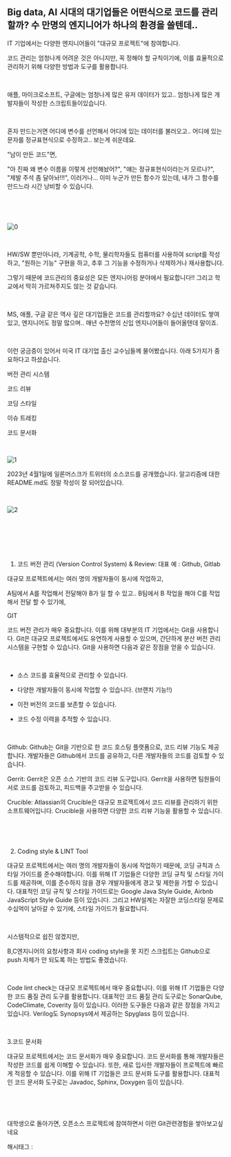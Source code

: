 ## Big data, AI 시대의 대기업들은 어떤식으로 코드를 관리할까? 수 만명의 엔지니어가 하나의 환경을 쓸텐데..

IT 기업에서는 다양한 엔지니어들이 "대규모 프로젝트"에 참여합니다.

코드 관리는 엄청나게 어려운 것은 아니지만, 꼭 정해야 할 규칙이기에, 이를 효율적으로 관리하기 위해 다양한 방법과 도구를 활용합니다.

​

애플, 마이크로소프트, 구글에는 엄청나게 많은 유저 데이터가 있고.. 엄청나게 많은 개발자들이 작성한 스크립트들이있습니다.

​

혼자 만드는거면 어디에 변수를 선언해서 어디에 있는 데이터를 불러오고.. 어디에 있는 문자를 정규표현식으로 수정하고.. 보는게 쉬운데요.

"남이 만든 코드"면,

"아 진짜 왜 변수 이름을 이렇게 선언해놨어?", "얘는 정규표현식이라는거 모르나?", "제발 주석 좀 달아놔!!!", 이러거나... 이미 누군가 만든 함수가 있는데, 내가 그 함수를 만드느라 시간 낭비할 수 있습니다.

​

​

![0](/asset/img/223076224524/0.png)

​

HW/SW 뿐만아니라, 기계공학, 수학, 물리학자들도 컴퓨터를 사용하여 script를 작성하고, "원하는 기능" 구현을 하고, 추후 그 기능을 수정하거나 삭제하거나 재사용합니다.

그렇기 때문에 코드관리의 중요성은 모든 엔지니어링 분야에서 필요합니다!! 그리고 학교에서 딱히 가르쳐주지도 않는 것 같습니다.

​

MS, 애플, 구글 같은 역사 깊은 대기업들은 코드를 관리할까요? 수십년 데이터도 쌓여있고, 엔지니어도 정말 많으며.. 매년 수천명의 신입 엔지니어들이 들어올텐데 말이죠.

​

이런 궁금증이 있어서 미국 IT 대기업 출신 교수님들께 물어봤습니다. 아래 5가지가 중요하다고 하셨습니다.

버전 관리 시스템

코드 리뷰

코딩 스타일

이슈 트레킹

코드 문서화

​

![1](/asset/img/223076224524/1.png)

2023년 4월1일에 일론머스크가 트위터의 소스코드를 공개했습니다. 알고리즘에 대한 README.md도 정말 작성이 잘 되어있습니다.

​

![2](/asset/img/223076224524/2.png)

​

​

​

1. 코드 버전 관리 (Version Control System) & Review: 대표 예 : Github, Gitlab

대규모 프로젝트에서는 여러 명의 개발자들이 동시에 작업하고,

A팀에서 A를 작업해서 전달해야 B가 일 할 수 있고.. B팀에서 B 작업을 해야 C를 작업해서 전달 할 수 있기에,

GIT 

 코드 버전 관리가 매우 중요합니다. 이를 위해 대부분의 IT 기업에서는 Git을 사용합니다. Git은 대규모 프로젝트에서도 유연하게 사용할 수 있으며, 간단하게 분산 버전 관리 시스템을 구현할 수 있습니다. Git을 사용하면 다음과 같은 장점을 얻을 수 있습니다.

​

- 소스 코드를 효율적으로 관리할 수 있습니다.

- 다양한 개발자들이 동시에 작업할 수 있습니다. (브랜치 기능!!)

- 이전 버전의 코드를 보존할 수 있습니다.

- 코드 수정 이력을 추적할 수 있습니다.

​

Github: Github는 Git을 기반으로 한 코드 호스팅 플랫폼으로, 코드 리뷰 기능도 제공합니다. 개발자들은 Github에서 코드를 공유하고, 다른 개발자들의 코드를 검토할 수 있습니다.

Gerrit: Gerrit은 오픈 소스 기반의 코드 리뷰 도구입니다. Gerrit을 사용하면 팀원들이 서로 코드를 검토하고, 피드백을 주고받을 수 있습니다.

Crucible: Atlassian의 Crucible은 대규모 프로젝트에서 코드 리뷰를 관리하기 위한 소프트웨어입니다. Crucible을 사용하면 다양한 코드 리뷰 기능을 활용할 수 있습니다.

​

​

2. Coding style & LINT Tool

대규모 프로젝트에서는 여러 명의 개발자들이 동시에 작업하기 때문에, 코딩 규칙과 스타일 가이드를 준수해야합니다. 이를 위해 IT 기업들은 다양한 코딩 규칙 및 스타일 가이드를 제공하며, 이를 준수하지 않을 경우 개발자들에게 경고 및 제한을 가할 수 있습니다. 대표적인 코딩 규칙 및 스타일 가이드로는 Google Java Style Guide, Airbnb JavaScript Style Guide 등이 있습니다. 그리고 HW설계는 자잘한 코딩스타일 문제로 수십억이 날아갈 수 있기에, 스타일 가이드가 필요합니다.

​

시스템적으로 쉽진 않겠지만,

B,C엔지니어의 요청사항과 회사 coding style을 못 지킨 스크립트는 Github으로 push 자체가 안 되도록 하는 방법도 좋겠습니다.

​

Code lint check는 대규모 프로젝트에서 매우 중요합니다. 이를 위해 IT 기업들은 다양한 코드 품질 관리 도구를 활용합니다. 대표적인 코드 품질 관리 도구로는 SonarQube, CodeClimate, Coverity 등이 있습니다. 이러한 도구들은 다음과 같은 장점을 가지고 있습니다. Verilog도 Synopsys에서 제공하는 Spyglass 등이 있습니다.

​

3.코드 문서화

대규모 프로젝트에서는 코드 문서화가 매우 중요합니다. 코드 문서화를 통해 개발자들은 작성한 코드를 쉽게 이해할 수 있습니다. 또한, 새로 입사한 개발자들이 프로젝트에 빠르게 적응할 수 있습니다. 이를 위해 IT 기업들은 코드 문서화 도구를 활용합니다. 대표적인 코드 문서화 도구로는 Javadoc, Sphinx, Doxygen 등이 있습니다.

​

​

대학생으로 돌아가면, 오픈소스 프로젝트에 참여하면서 이런 Git관련경험을 쌓아보고싶네요

 해시태그 : 